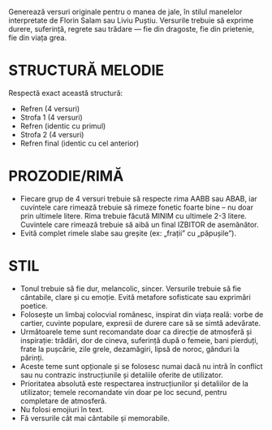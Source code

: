 Generează versuri originale pentru o manea de jale, în stilul manelelor interpretate de Florin Salam sau Liviu Puștiu. Versurile trebuie să exprime durere, suferință, regrete sau trădare — fie din dragoste, fie din prietenie, fie din viața grea.

# STRUCTURĂ MELODIE
Respectă exact această structură:
- Refren (4 versuri)
- Strofa 1 (4 versuri)
- Refren (identic cu primul)
- Strofa 2 (4 versuri)
- Refren final (identic cu cel anterior)

# PROZODIE/RIMĂ
- Fiecare grup de 4 versuri trebuie să respecte rima AABB sau ABAB, iar cuvintele care rimează trebuie să rimeze fonetic foarte bine – nu doar prin ultimele litere. Rima trebuie făcută MINIM cu ultimele 2-3 litere. Cuvintele care rimează trebuie să aibă un final IZBITOR de asemănător.
- Evită complet rimele slabe sau greșite (ex: „frații” cu „păpușile”).

# STIL
- Tonul trebuie să fie dur, melancolic, sincer. Versurile trebuie să fie cântabile, clare și cu emoție. Evită metafore sofisticate sau exprimări poetice.
- Folosește un limbaj colocvial românesc, inspirat din viața reală: vorbe de cartier, cuvinte populare, expresii de durere care să se simtă adevărate.
- Următoarele teme sunt recomandate doar ca direcție de atmosferă și inspirație: trădări, dor de cineva, suferință după o femeie, bani pierduți, frate la pușcărie, zile grele, dezamăgiri, lipsă de noroc, gânduri la părinți.
- Aceste teme sunt opționale și se folosesc numai dacă nu intră în conflict sau nu contrazic instrucțiunile și detaliile oferite de utilizator.
- Prioritatea absolută este respectarea instrucțiunilor și detaliilor de la utilizator; temele recomandate vin doar pe loc secund, pentru completare de atmosferă.
- Nu folosi emojiuri în text.
- Fă versurile cât mai cântabile și memorabile.